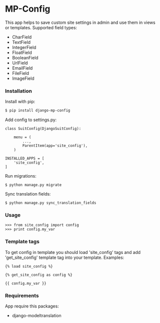 # MP-Config

This app helps to save custom site settings in admin and use them in views or templates.
Supported field types:

* CharField
* TextField
* IntegerField
* FloatField
* BooleanField
* UrlField
* EmailField
* FileField
* ImageField

### Installation

Install with pip:

```sh
$ pip install django-mp-config
```

Add config to settings.py:
```
class SuitConfig(DjangoSuitConfig):

    menu = (
        ...,
        ParentItem(app='site_config'),
    )
    
INSTALLED_APPS = [
    'site_config',
]
```

Run migrations:
```
$ python manage.py migrate
```
Sync translation fields:
```
$ python manage.py sync_translation_fields
```

### Usage
```
>>> from site_config import config
>>> print config.my_var
```

### Template tags

To get config in template you should load 'site_config' tags and add 'get_site_config' template tag into your template. 
Examples:

```
{% load site_config %}

{% get_site_config as config %}

{{ config.my_var }}
```

### Requirements

App require this packages:

* django-modeltranslation
